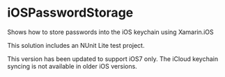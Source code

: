iOSPasswordStorage
==================

Shows how to store passwords into the iOS keychain using Xamarin.iOS

This solution includes an NUnit Lite test project.

This version has been updated to support iOS7 only. The iCloud keychain syncing is not available in older iOS versions.
